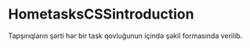 # HometasksCSSintroduction

Tapşırıqların şərti hər bir task qovluğunun içində şəkil formasında verilib.
